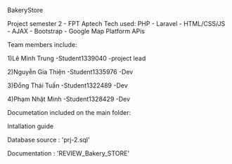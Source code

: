 BakeryStore

Project semester 2 - FPT Aptech Tech used: PHP - Laravel - HTML/CSS/JS - AJAX - Bootstrap - Google Map Platform APis

Team members include:

1)Lê Minh Trung -Student1339040 -project lead

2)Nguyễn Gia Thiện -Student1335976 -Dev

3)Đổng Thái Tuấn -Student1322489 -Dev

4)Phạm Nhật Minh -Student1328429 -Dev

Documetation included on the main folder:

Intallation guide

Database source : 'prj-2.sql'

Documentation : 'REVIEW_Bakery_STORE'
